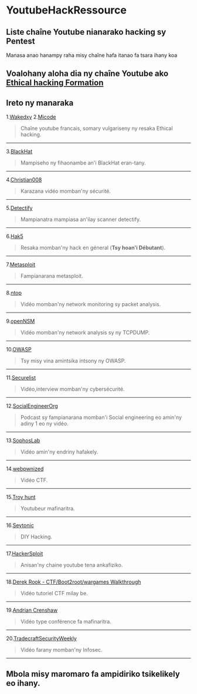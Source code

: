 # YoutubeHackRessource

## Liste chaîne Youtube nianarako **hacking** sy **Pentest**
Manasa anao hanampy raha misy chaîne hafa itanao fa tsara ihany koa

## Voalohany aloha dia ny chaîne Youtube ako  [Ethical hacking Formation](https://www.youtube.com/channel/UCNceLgH6npTHDUUwD_Jof4g)  

## Ireto ny manaraka      
1.[Wakedxy](https://www.youtube.com/user/MegaWaked)
2.[Micode](https://www.youtube.com/channel/UCYnvxJ-PKiGXo_tYXpWAC-w)
> Chaîne youtube francais, somary vulgariseny ny resaka Ethical hacking.
___
3.[BlackHat](https://www.youtube.com/channel/UCJ6q9Ie29ajGqKApbLqfBOg)
> Mampiseho ny fihaonambe an'i BlackHat eran-tany.
___
4.[Christian008](https://www.youtube.com/channel/UCEPzS1rYsrkqzSLNp76nrcg)
> Karazana vidéo momban'ny sécurité.
___

5.[Detectify](https://www.youtube.com/channel/UCm6N84sAaQ-BiNdCaaLT4qg)
> Mampianatra mampiasa an'ilay scanner detectify.
___
6.[Hak5](https://www.youtube.com/user/Hak5Darren)
> Resaka momban'ny hack en géneral (**Tsy hoan'i Débutant**).
___
7.[Metasploit](https://www.youtube.com/channel/UCx4d2aRIfxfEUdS_5YIYKPg)
> Fampianarana metasploit.
___
8.[ntop](https://www.youtube.com/channel/UCUYWuYlYKD5Yq5qBz0AIXJw/feed)
> Vidéo momban'ny network monitoring sy packet analysis.
___
9.[openNSM](https://www.youtube.com/user/OpenNSM/feed)
> Vidéo momban'ny network analysis sy ny TCPDUMP.
___
10.[OWASP](https://www.youtube.com/user/OWASPGLOBAL)
> Tsy misy vina amintsika intsony ny OWASP.
___
11.[Securelist](https://www.youtube.com/user/Securelist/featured)
> Vidéo,interview momban'ny cybersécurité.
___
12.[SocialEngineerOrg](https://www.youtube.com/channel/UCC1vbVVbYdNe-OZRldj-U6g)
> Podcast sy fampianarana momban'i Social engineering eo amin'ny adiny 1 eo ny vidéo.
___
13.[SophosLab](https://www.youtube.com/user/SophosLabs/videos)
> Vidéo amin'ny endriny hafakely.
___
14.[webpwnized](https://www.youtube.com/channel/UCPeJcqbi8v46Adk59plaaXg)
> Vidéo CTF.
___
15.[Troy hunt](https://www.youtube.com/channel/UCD6MWz4A61JaeGrvyoYl-rQ)
> Youtubeur mafinaritra.
___
16.[Seytonic](https://www.youtube.com/channel/UCW6xlqxSY3gGur4PkGPEUeA)
> DIY Hacking.
___

17.[HackerSploit](https://www.youtube.com/channel/UC0ZTPkdxlAKf-V33tqXwi3Q)
> Anisan'ny chaine youtube tena ankafiziko.
___
18.[Derek Rook - CTF/Boot2root/wargames Walkthrough](https://www.youtube.com/channel/UCMACXuWd2w6_IEGog744UaA)
> Vidéo tutoriel CTF milay be.
___
19.[Andrian Crenshaw](https://www.youtube.com/user/irongeek)
> Vidéo type conférence fa mafinaritra.
___
20.[TradecraftSecurityWeekly](https://wiki.securityweekly.com/Tradecraft_Security_Weekly)
> Vidéo farany momban'ny Infosec.
___

## Mbola misy maromaro fa ampidiriko tsikelikely eo ihany.

